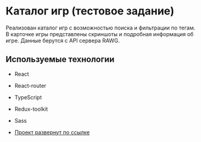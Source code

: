 # Каталог игр (тестовое задание)
Реализован каталог игр с возможностью поиска и фильтрации по тегам.
В карточке игры представлены скриншоты и подробная информация об игре.
Данные берутся с API сервера RAWG.

## Используемые технологии
- React
- React-router
- TypeScript
- Redux-toolkit
- Sass
  
- [Проект развернут по ссылке](https://games-catalog.onrender.com/)
